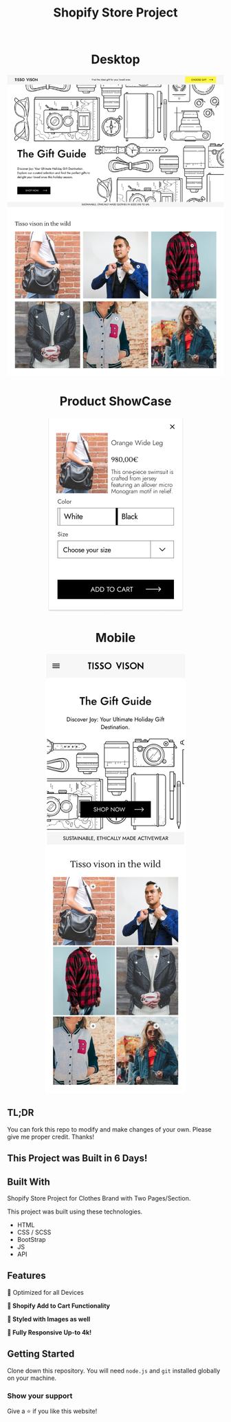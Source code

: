 <h1 align="center">
  Shopify Store Project<br/>
</h1>
<br/>
<h1 align="center">
  Desktop<br/>
</h1>
<p align="center">
  <img src="./a.png" alt="Desktop View">
</p>
<h1 align="center">
  Product ShowCase<br/>
</h1>
<p align="center">
  <img src="./aa.png" alt="Product Showcase">
</p>
<h1 align="center">
  Mobile<br/>
</h1>
<p align="center">
  <img src="./M.png" alt="Mobile View">
</p>


## TL;DR

You can fork this repo to modify and make changes of your own. Please give me proper credit. Thanks!

## This Project was Built in 6 Days!

## Built With

Shopify Store Project for Clothes Brand with Two Pages/Section.<br/>

This project was built using these technologies.

- HTML
- CSS / SCSS
- BootStrap
- JS
- API

## Features
  👾 Optimized for all Devices

**📖 Shopify Add to Cart Functionality**

**🎨 Styled with Images as well**

**📱 Fully Responsive Up-to 4k!**

## Getting Started

Clone down this repository. You will need `node.js` and `git` installed globally on your machine.

### Show your support

Give a ⭐ if you like this website!
